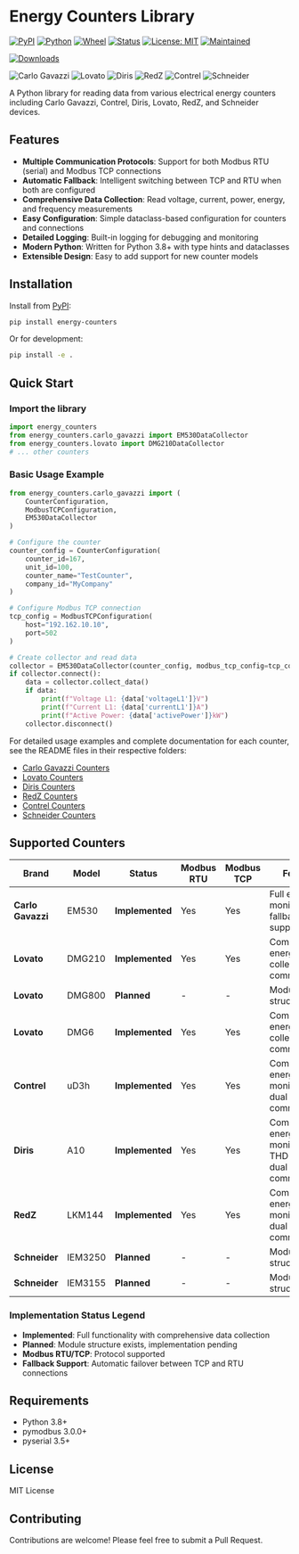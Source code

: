 # Energy Counters Library

[![PyPI](https://img.shields.io/pypi/v/energy-counters.svg)](https://pypi.org/project/energy-counters/)
[![Python](https://img.shields.io/pypi/pyversions/energy-counters.svg)](https://pypi.org/project/energy-counters/)
[![Wheel](https://img.shields.io/pypi/wheel/energy-counters.svg)](https://pypi.org/project/energy-counters/)
[![Status](https://img.shields.io/pypi/status/energy-counters.svg)](https://pypi.org/project/energy-counters/)
[![License: MIT](https://img.shields.io/badge/License-MIT-yellow.svg)](https://opensource.org/licenses/MIT)
[![Maintained](https://img.shields.io/badge/maintained-yes%2C%202025-success.svg)](https://github.com/nobrega8/energy-counters)

[![Downloads](https://static.pepy.tech/badge/energy-counters)](https://pepy.tech/project/energy-counters)

![Carlo Gavazzi](https://img.shields.io/badge/support-Carlo%20Gavazzi-lightgrey.svg)
![Lovato](https://img.shields.io/badge/support-Lovato-lightgrey.svg)
![Diris](https://img.shields.io/badge/support-Diris-lightgrey.svg)
![RedZ](https://img.shields.io/badge/support-RedZ-lightgrey.svg)
![Contrel](https://img.shields.io/badge/support-Contrel-lightgrey.svg)
![Schneider](https://img.shields.io/badge/support-Schneider-lightgrey.svg)

A Python library for reading data from various electrical energy counters including Carlo Gavazzi, Contrel, Diris, Lovato, RedZ, and Schneider devices.

## Features

- **Multiple Communication Protocols**: Support for both Modbus RTU (serial) and Modbus TCP connections
- **Automatic Fallback**: Intelligent switching between TCP and RTU when both are configured
- **Comprehensive Data Collection**: Read voltage, current, power, energy, and frequency measurements
- **Easy Configuration**: Simple dataclass-based configuration for counters and connections
- **Detailed Logging**: Built-in logging for debugging and monitoring
- **Modern Python**: Written for Python 3.8+ with type hints and dataclasses
- **Extensible Design**: Easy to add support for new counter models

## Installation

Install from [PyPI](https://pypi.org/project/energy-counters/):

```bash
pip install energy-counters
```

Or for development:
```bash
pip install -e .
```

## Quick Start

### Import the library

```python
import energy_counters
from energy_counters.carlo_gavazzi import EM530DataCollector
from energy_counters.lovato import DMG210DataCollector
# ... other counters
```

### Basic Usage Example

```python
from energy_counters.carlo_gavazzi import (
    CounterConfiguration,
    ModbusTCPConfiguration,
    EM530DataCollector
)

# Configure the counter
counter_config = CounterConfiguration(
    counter_id=167,
    unit_id=100,
    counter_name="TestCounter",
    company_id="MyCompany"
)

# Configure Modbus TCP connection
tcp_config = ModbusTCPConfiguration(
    host="192.162.10.10",
    port=502
)

# Create collector and read data
collector = EM530DataCollector(counter_config, modbus_tcp_config=tcp_config)
if collector.connect():
    data = collector.collect_data()
    if data:
        print(f"Voltage L1: {data['voltageL1']}V")
        print(f"Current L1: {data['currentL1']}A")
        print(f"Active Power: {data['activePower']}kW")
    collector.disconnect()
```

For detailed usage examples and complete documentation for each counter, see the README files in their respective folders:
- [Carlo Gavazzi Counters](src/energy_counters/carlo_gavazzi/README.md)
- [Lovato Counters](src/energy_counters/lovato/README.md)
- [Diris Counters](src/energy_counters/diris/README.md)
- [RedZ Counters](src/energy_counters/redz/README.md)
- [Contrel Counters](src/energy_counters/contrel/README.md)
- [Schneider Counters](src/energy_counters/schneider/README.md)

## Supported Counters

| Brand | Model | Status | Modbus RTU | Modbus TCP | Features |
|-------|-------|--------|------------|------------|----------|
| **Carlo Gavazzi** | EM530 | **Implemented** | Yes | Yes | Full energy monitoring, fallback support |
| **Lovato** | DMG210 | **Implemented** | Yes | Yes | Complete energy data collection, dual communication |
| **Lovato** | DMG800 | **Planned** | - | - | Module structure ready |
| **Lovato** | DMG6 | **Implemented** | Yes | Yes | Complete energy data collection, dual communication |
| **Contrel** | uD3h | **Implemented** | Yes | Yes | Complete energy monitoring, dual communication |
| **Diris** | A10 | **Implemented** | Yes | Yes | Complete energy monitoring, THD analysis, dual communication |
| **RedZ** | LKM144 | **Implemented** | Yes | Yes | Complete energy monitoring, dual communication |
| **Schneider** | IEM3250 | **Planned** | - | - | Module structure ready |
| **Schneider** | IEM3155 | **Planned** | - | - | Module structure ready |

### Implementation Status Legend
- **Implemented**: Full functionality with comprehensive data collection
- **Planned**: Module structure exists, implementation pending
- **Modbus RTU/TCP**: Protocol supported
- **Fallback Support**: Automatic failover between TCP and RTU connections

## Requirements

- Python 3.8+
- pymodbus 3.0.0+
- pyserial 3.5+

## License

MIT License

## Contributing

Contributions are welcome! Please feel free to submit a Pull Request.
